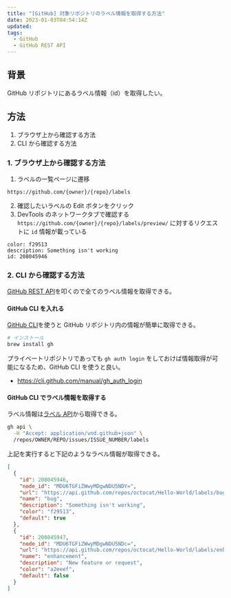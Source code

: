 ```yaml
---
title: "[GitHub] 対象リポジトリのラベル情報を取得する方法"
date: 2023-01-03T04:54:14Z
updated:
tags:
  - GitHub
  - GitHub REST API
---
```


## 背景

GitHub リポジトリにあるラベル情報（id）を取得したい。

## 方法

1. ブラウザ上から確認する方法
2. CLI から確認する方法

### 1. ブラウザ上から確認する方法

1. ラベルの一覧ページに遷移

```
https://github.com/{owner}/{repo}/labels
```

2. 確認したいラベルの Edit ボタンをクリック
3. DevTools のネットワークタブで確認する  
   `https://github.com/{owner}/{repo}/labels/preview/` に対するリクエストに `id` 情報が載っている

```
color: f29513
description: Something isn't working
id: 208045946
```

### 2. CLI から確認する方法

[GitHub REST API](https://docs.github.com/ja/rest?apiVersion=2022-11-28)を叩くので全てのラベル情報を取得できる。

#### GitHub CLI を入れる

[GitHub CLI](https://github.com/cli/cli)を使うと GitHub リポジトリ内の情報が簡単に取得できる。

```bash
# インストール
brew install gh
```

プライベートリポジトリであっても `gh auth login` をしておけば情報取得が可能になるため、GitHub CLI を使うと良い。

- https://cli.github.com/manual/gh_auth_login

#### GitHub CLI でラベル情報を取得する

ラベル情報は[ラベル API](https://docs.github.com/ja/rest/issues/labels?apiVersion=2022-11-28)から取得できる。

```bash
gh api \
  -H "Accept: application/vnd.github+json" \
  /repos/OWNER/REPO/issues/ISSUE_NUMBER/labels
```

上記を実行すると下記のようなラベル情報が取得できる。

```json
[
  {
    "id": 208045946,
    "node_id": "MDU6TGFiZWwyMDgwNDU5NDY=",
    "url": "https://api.github.com/repos/octocat/Hello-World/labels/bug",
    "name": "bug",
    "description": "Something isn't working",
    "color": "f29513",
    "default": true
  },
  {
    "id": 208045947,
    "node_id": "MDU6TGFiZWwyMDgwNDU5NDc=",
    "url": "https://api.github.com/repos/octocat/Hello-World/labels/enhancement",
    "name": "enhancement",
    "description": "New feature or request",
    "color": "a2eeef",
    "default": false
  }
]
```
